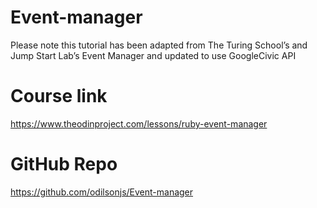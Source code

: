 # Event-manager
Please note this tutorial has been adapted from The Turing School’s and Jump Start Lab’s Event Manager and updated to use GoogleCivic API


# Course link
https://www.theodinproject.com/lessons/ruby-event-manager

# GitHub Repo
https://github.com/odilsonjs/Event-manager